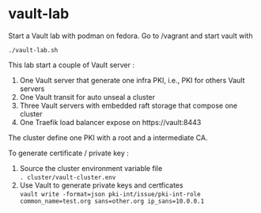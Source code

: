 # vault-lab

Start a Vault lab with podman on fedora.
Go to /vagrant and start vault with
```
./vault-lab.sh
```
This lab start a couple of Vault server :
1. One Vault server that generate one infra PKI, i.e., PKI for others Vault servers
1. One Vault transit for auto unseal a cluster
1. Three Vault servers with embedded raft storage that compose one cluster
1. One Traefik load balancer expose on https://vault:8443

The cluster define one PKI with a root and a intermediate CA.

To generate certificate / private key :
1. Source the cluster environment variable file  
```. cluster/vault-cluster.env```
1. Use Vault to generate private keys and certficates  
```vault write -format=json pki-int/issue/pki-int-role common_name=test.org sans=other.org ip_sans=10.0.0.1```